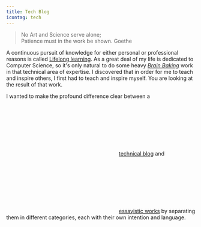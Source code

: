 ```yaml
---
title: Tech Blog
icontag: tech
---
```


> No Art and Science serve alone; <br/>Patience must in the work be shown. <span>Goethe</span>

A continuous pursuit of knowledge for either personal or professional reasons is called [Lifelong learning](https://en.wikipedia.org/wiki/Lifelong_learning). As a great deal of my life is dedicated to Computer Science, so it's only natural to do some heavy [_Brain Baking_](/) work in that technical area of expertise. I discovered that in order for me to teach and inspire others, I first had to teach and inspire myself. You are looking at the result of that work. 

I wanted to make the profound difference clear between a [<svg class='icon'><use xlink:href='#tech'></use></svg>technical blog](/post) and [<svg class='icon'><use xlink:href='#book'></use></svg>essayistic works](/essays) by separating them in different categories, each with their own intention and language. 